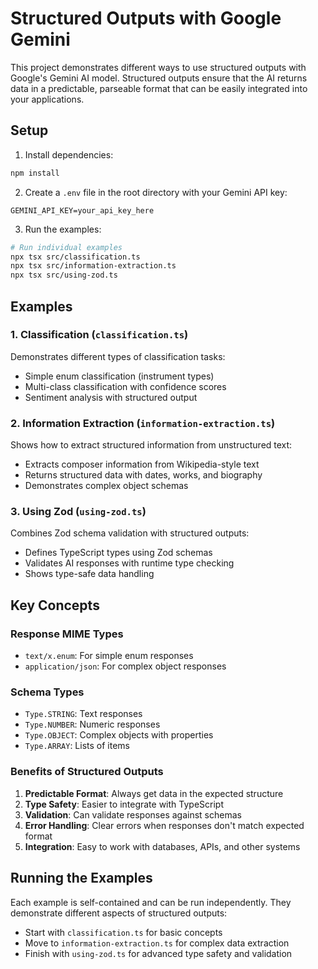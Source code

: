 # Structured Outputs with Google Gemini

This project demonstrates different ways to use structured outputs with Google's Gemini AI model. Structured outputs ensure that the AI returns data in a predictable, parseable format that can be easily integrated into your applications.

## Setup

1. Install dependencies:
```bash
npm install
```

2. Create a `.env` file in the root directory with your Gemini API key:
```
GEMINI_API_KEY=your_api_key_here
```

3. Run the examples:
```bash
# Run individual examples
npx tsx src/classification.ts
npx tsx src/information-extraction.ts
npx tsx src/using-zod.ts
```

## Examples

### 1. Classification (`classification.ts`)
Demonstrates different types of classification tasks:
- Simple enum classification (instrument types)
- Multi-class classification with confidence scores
- Sentiment analysis with structured output

### 2. Information Extraction (`information-extraction.ts`)
Shows how to extract structured information from unstructured text:
- Extracts composer information from Wikipedia-style text
- Returns structured data with dates, works, and biography
- Demonstrates complex object schemas

### 3. Using Zod (`using-zod.ts`)
Combines Zod schema validation with structured outputs:
- Defines TypeScript types using Zod schemas
- Validates AI responses with runtime type checking
- Shows type-safe data handling

## Key Concepts

### Response MIME Types
- `text/x.enum`: For simple enum responses
- `application/json`: For complex object responses

### Schema Types
- `Type.STRING`: Text responses
- `Type.NUMBER`: Numeric responses
- `Type.OBJECT`: Complex objects with properties
- `Type.ARRAY`: Lists of items

### Benefits of Structured Outputs
1. **Predictable Format**: Always get data in the expected structure
2. **Type Safety**: Easier to integrate with TypeScript
3. **Validation**: Can validate responses against schemas
4. **Error Handling**: Clear errors when responses don't match expected format
5. **Integration**: Easy to work with databases, APIs, and other systems

## Running the Examples

Each example is self-contained and can be run independently. They demonstrate different aspects of structured outputs:

- Start with `classification.ts` for basic concepts
- Move to `information-extraction.ts` for complex data extraction
- Finish with `using-zod.ts` for advanced type safety and validation

